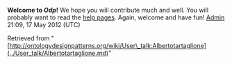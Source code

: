 __Welcome to _Odp_!__ We hope you will contribute much and well. 
You will probably want to read the [help pages](http://ontologydesignpatterns.org/wiki/Help:Contents "Help:Contents"). Again, welcome and have fun! [Admin](../User/ValentinaPresutti.md "User:ValentinaPresutti") 21:09, 17 May 2012 (UTC)





Retrieved from "[http://ontologydesignpatterns.org/wiki/User\_talk:Albertotartaglione](../User_talk/Albertotartaglione.md)"